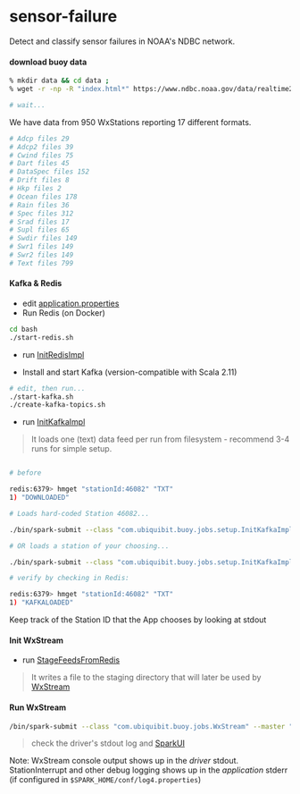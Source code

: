 # sensor-failure

Detect and classify sensor failures in NOAA's NDBC network.

####  download buoy data 

```bash 
% mkdir data && cd data ;
% wget -r -np -R "index.html*" https://www.ndbc.noaa.gov/data/realtime2/ ; 

# wait...

```

We have data from 950 WxStations reporting 17 different formats. 

```bash
# Adcp files 29
# Adcp2 files 39
# Cwind files 75
# Dart files 45
# DataSpec files 152
# Drift files 8
# Hkp files 2
# Ocean files 178
# Rain files 36
# Spec files 312
# Srad files 17
# Supl files 65
# Swdir files 149
# Swr1 files 149
# Swr2 files 149
# Text files 799
```

#### Kafka & Redis

- edit [application.properties](src/main/resources/application.properties)
- Run Redis (on Docker)
````bash
cd bash
./start-redis.sh
````
- run [InitRedisImpl](src/main/scala/com/ubiquibit/buoy/jobs/setup/InitKafka.scala) 

- Install and start Kafka (version-compatible with Scala 2.11)

```bash 
# edit, then run...
./start-kafka.sh
./create-kafka-topics.sh
```

- run [InitKafkaImpl](src/main/scala/com/ubiquibit/buoy/jobs/setup/InitKafka.scala) 

> It loads one (text) data feed per run from filesystem - recommend 3-4 runs for simple setup.

```bash

# before

redis:6379> hmget "stationId:46082" "TXT"
1) "DOWNLOADED"

# Loads hard-coded Station 46082...

./bin/spark-submit --class "com.ubiquibit.buoy.jobs.setup.InitKafkaImpl" --master "spark://Flob.local:7077" --deploy-mode cluster --executor-cores 4 --packages "org.apache.spark:spark-sql-kafka-0-10_2.11:2.4.0" "/Users/jason/scratch/sensor-failure/target/scala-2.11/sensorfailure-assembly-1.0.jar"

# OR loads a station of your choosing...

./bin/spark-submit --class "com.ubiquibit.buoy.jobs.setup.InitKafkaImpl" --master "spark://Flob.local:7077" --deploy-mode cluster --executor-cores 4 --packages "org.apache.spark:spark-sql-kafka-0-10_2.11:2.4.0" "/Users/jason/scratch/sensor-failure/Target/scala-2.11/sensorfailure-assembly-1.0.jar" "BZST2"

# verify by checking in Redis:

redis:6379> hmget "stationId:46082" "TXT"
1) "KAFKALOADED"
```

Keep track of the Station ID that the App chooses by looking at stdout

#### Init WxStream

- run [StageFeedsFromRedis](src/main/scala/com/ubiquibit/buoy/jobs/util/StageFeeds.scala)

> It writes a file to the staging directory that will later be used by [WxStream](src/main/scala/com/ubiquibit/buoy/jobs/WxStream.scala)

#### Run WxStream

```bash
/bin/spark-submit --class "com.ubiquibit.buoy.jobs.WxStream" --master "spark://Flob.local:7077" --deploy-mode cluster --executor-cores 4 --packages "org.apache.spark:spark-sql-kafka-0-10_2.11:2.4.0" "/Users/jason/scratch/sensor-failure/feedkafka/target/scala-2.11/feedkafka-assembly-1.0.jar"
``` 

> check the driver's stdout log and [SparkUI](http://localhost:8080)

Note: WxStream console output shows up in the *driver* stdout. StationInterrupt and other debug logging shows up in the *application* stderr (if configured in `$SPARK_HOME/conf/log4.properties`)
   


